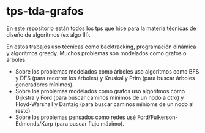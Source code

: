 # tps-tda-grafos

En este repositorio están todos los tps que hice para la materia técnicas de diseño de algoritmos (ex algo III). 

En estos trabajos uso técnicas como backtracking, programación dinámica y algoritmos greedy. Muchos problemas son modelados como grafos o árboles. 
- Sobre los problemas modelados como árboles uso algoritmos como BFS y DFS (para recorrer los árboles) y Kruskal y Prim (para buscar árboles generadores mínimos).
- Sobre los problemas modelados como grafos uso algoritmos como Dijkstra y Ford (para buscar caminos mínimos de un nodo a otro) y Floyd-Warshall y Dantzig (para buscar caminos mínioms de un nodo al resto)
- Sobre los problemas pensados como redes usé Ford/Fulkerson-Edmonds/Karp (para buscar flujo máximo). 
